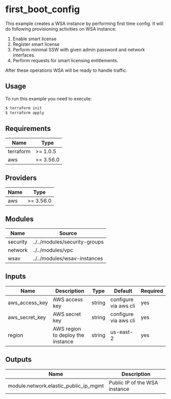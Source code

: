 
# first_boot_config

This example creates a WSA instance by performing first time config. It will do following provisioning activities on WSA instance:

1. Enable smart license
2. Register smart license
3. Perform minimal SSW with given admin password and network interfaces.
4. Perform requests for smart licensing entitlements.

After these operations WSA will be ready to handle traffic.


## Usage

To run this example you need to execute:
```bash
$ terraform init
$ terraform apply
```

## Requirements

| Name      | Type   |
| ----------| ------ |
| terraform | >= 1.0.5 |
| aws| >= 3.56.0 |

## Providers
| Name      | Type   |
| ----------| ------ |
| aws| >= 3.56.0|

## Modules
| Name      | Source |
| ----------| ------ |
| security| ../../modules/security-groups |
| network | ../../modules/vpc |
| wsav | ../../modules/wsav-instances |

## Inputs

| Name      | Description   | Type   | Default | Required |
| ----------| ------------- | ------ | ------- | -------- |
| aws_access_key | AWS access key |  string | configure via aws cli | yes |
| aws_secret_key | AWS secret key | string | configure via aws cli | yes |
| region         | AWS region to deploy the instance | string | us-east-2 | yes |

## Outputs

| Name      | Description   |
| ----------| ------ |
| module.network.elastic_public_ip_mgmt | Public IP of the WSA instance |
